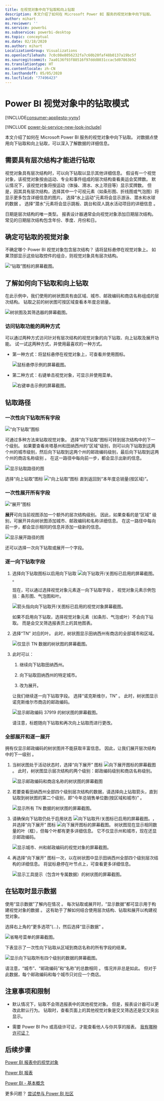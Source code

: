 ```yaml
---
title: 在视觉对象中向下钻取和向上钻取
description: 本文介绍了如何在 Microsoft Power BI 服务的视觉对象中向下钻取。
author: mihart
ms.reviewer: ''
ms.service: powerbi
ms.subservice: powerbi-desktop
ms.topic: conceptual
ms.date: 02/18/2020
ms.author: mihart
LocalizationGroup: Visualizations
ms.openlocfilehash: 7c0c08e8056232fa7c60b20faf48b0137a19bc5f
ms.sourcegitcommit: 7aa0136f93f88516f97ddd8031ccac5d07863b92
ms.translationtype: HT
ms.contentlocale: zh-CN
ms.lasthandoff: 05/05/2020
ms.locfileid: "77496423"
---
```

# <a name="drill-mode-in-a-visual-in-power-bi"></a>Power BI 视觉对象中的钻取模式

[!INCLUDE[consumer-appliesto-yyny](../includes/consumer-appliesto-yyny.md)]

[!INCLUDE [power-bi-service-new-look-include](../includes/power-bi-service-new-look-include.md)]

本文介绍了如何在 Microsoft Power BI 服务的视觉对象中向下钻取。 对数据点使用向下钻取和向上钻取，可以深入了解数据的详细信息。 

## <a name="drill-requires-a-hierarchy"></a>需要具有层次结构才能进行钻取

视觉对象具有层次结构时，可以向下钻取以显示其他详细信息。 假设有一个视觉对象，该视觉对象按由运动、专业和事件组成的层次结构查看奥运会奖牌数。 默认情况下，该视觉对象将按运动（体操、滑冰、水上项目等）显示奖牌数。 但是，因其具有层次结构，选择其中一个可视元素（如条形图、折线图或气泡图）将显示更多包含详细信息的图片。 选择“水上运动”元素将会显示游泳、潜水和水球的数据  。  选择“潜水”元素将会显示跳板、跳台和双人跳水活动项目的详细信息  。

日期是层次结构的唯一类型。  报表设计器通常会向视觉对象添加日期层次结构。 常见的日期层次结构包含年份、季度、月份和日。 

## <a name="figure-out-which-visuals-can-be-drilled"></a>确定可钻取的视觉对象
不确定哪个 Power BI 视觉对象包含层次结构？ 请将鼠标悬停在视觉对象上。 如果顶部显示这些钻取控件的组合，则视觉对象具有层次结构。

![“钻取”图标的屏幕截图。](./media/end-user-drill/power-bi-drill-icons.png)  


## <a name="learn-how-to-drill-down-and-up"></a>了解如何向下钻取和向上钻取

在此示例中，我们使用的树状图具有由区域、城市、邮政编码和商店名称组成的层次结构。 钻取之前的树状图可按区域查看本年度总销量。 

![树状图及其筛选器的屏幕截图。](./media/end-user-drill/power-bi-treemaps.png)  


### <a name="two-ways-to-access-the-drill-features"></a>访问钻取功能的两种方式

可以通过两种方式访问针对有层次结构的视觉对象的向下钻取、向上钻取及展开功能。 试一试这两种方式，并使用最喜欢的一种方式。

- 第一种方式：将鼠标悬停在视觉对象上，可查看并使用图标。  

    ![鼠标悬停示例的屏幕截图。](./media/end-user-drill/power-bi-hover.png)

- 第二种方式：右键单击视觉对象，可显示并使用菜单。

    ![右键单击示例的屏幕截图。](./media/end-user-drill/power-bi-drill-menu.png)



## <a name="drill-pathways"></a>钻取路径

### <a name="drill-down-all-fields-at-once"></a>一次性向下钻取所有字段
![“向下钻取”图标](./media/end-user-drill/power-bi-drill-icon3.png)

可通过多种方法来钻取视觉对象。 选择“向下钻取”图标可转到层次结构中的下一个级别。 如果要查看肯塔基州和田纳西州的“区域”级别，则可以向下钻取到这两个州的城市级别，然后向下钻取到这两个州的邮政编码级别，最后向下钻取到这两个州的商店名称级别  。 在这一路径中每向前一步，都会显示出新的信息。

![显示钻取路径的图](./media/end-user-drill/power-bi-drill-path.png)

选择“向上钻取”图标 ![“向上钻取”图标](./media/end-user-drill/power-bi-drill-icon5.png) 直到返回到“本年度总销量(按区域)”。

### <a name="expand-all-fields-at-once"></a>一次性展开所有字段
![“展开”图标](./media/end-user-drill/power-bi-drill-icon6.png)

**展开**可向当前视图添加一个额外的层次结构级别。 因此，如果查看的是“区域”  级别，可展开并向树状图添加城市、邮政编码和名称详细信息。 在这一路径中每向前一步，都会显示相同的信息并添加一级新的信息。

![显示展开路径的图](./media/end-user-drill/power-bi-expand-path.png)

还可以选择一次向下钻取或展开一个字段。


### <a name="drill-down-one-field-at-a-time"></a>逐一向下钻取字段


1. 选择向下钻取图标以启用向下钻取 ![向下钻取开/关图标已启用的屏幕截图。](./media/end-user-drill/power-bi-drill-icon2.png)。

    现在，可以通过选择视觉对象元素逐一向下钻取字段  。 视觉对象元素示例包括：条形图、气泡图和叶。

    ![箭头指向向下钻取开/关图标已启用的视觉对象屏幕截图。](media/end-user-drill/power-bi-drill-icon-selected.png)

    如果不启用向下钻取，选择视觉对象元素（如条形、气泡或叶）不会向下钻取。 而是会交叉筛选报表页上的其他图表。

1. 选择“TN”  对应的叶。 此时，树状图显示田纳西州有商店的全部城市和区域。

    ![仅显示 TN 数据的树状图的屏幕截图。](media/end-user-drill/power-bi-drill-down-one.png)

1. 此时可以：

    1. 继续向下钻取田纳西州。

    1. 向下钻取田纳西州的特定城市。

    1. 改为展开。

    让我们继续逐一向下钻取字段。  选择“诺克斯维尔，TN”  。 此时，树状图显示诺克斯维尔市商店的邮政编码。

    ![显示邮政编码 37919 的树状图的屏幕截图。](media/end-user-drill/power-bi-drill-two.png)

    请注意，标题随向下钻取和再次向上钻取而进行更改。

### <a name="expand-all-and-expand-one-field-at-a-time"></a>全部展开和逐一展开

拥有仅显示邮政编码的树状图并不能获取丰富信息。  因此，让我们展开层次结构中的下一级别  。  

1. 当树状图处于活动状态时，选择“向下展开”  图标 ![向下展开图标的屏幕截图](./media/end-user-drill/power-bi-drill-icon6.png)。 此时，树状图显示层次结构的两个级别：邮政编码级别和商店名称级别。

    ![显示邮政编码和商店名称的树状图的屏幕截图](./media/end-user-drill/power-bi-expand-one.png)

1. 若要查看田纳西州全部四个级别层次结构的数据，请选择向上钻取箭头，直到钻取到树状图的第二个级别，即“今年总销售单位数(按区域和城市)”  。

    ![显示所有 TN 数据的树状图的屏幕截图。](media/end-user-drill/power-bi-expand-two.png)

1. 请确保向下钻取仍处于启用状态 ![向下钻取开/关图标已启用的屏幕截图。](./media/end-user-drill/power-bi-drill-icon2.png)， 并选择“向下展开”  图标 ![向下展开图标的屏幕截图](./media/end-user-drill/power-bi-drill-icon6.png)。 树状图现在显示相同数量的叶（框），但每个叶都有更多详细信息。 它不仅显示州和城市，现在还显示邮政编码。

    ![显示城市、州和邮政编码的视觉对象的屏幕截图。](./media/end-user-drill/power-bi-expand-three.png)

1. 再选择“向下展开”  图标一次，以在树状图中显示田纳西州全部四个级别层次结构的详细信息。 将鼠标悬停在叶节点上，可查看更多详细信息。

    ![显示工具提示（包含叶专属数据）的树状图的屏幕截图。](./media/end-user-drill/power-bi-expand-all.png)

## <a name="show-the-data-as-you-drill"></a>在钻取时显示数据
使用“显示数据”了解内在情况  。 每次钻取或展开时，“显示数据”都可显示用于构建视觉对象的数据  。 这有助于了解如何结合使用层次结构、钻取和展开以构建视觉对象。 

选择右上角的“更多选项”(…)，然后选择“显示数据”   。 

![省略号菜单的屏幕截图。](./media/end-user-drill/power-bi-ellipses.png)

下表显示了一次性向下钻取从区域到商店名称的所有字段的结果。  


![显示向下钻取所有四个级别的数据的屏幕截图。](./media/end-user-drill/power-bi-show-data.png)

请注意，“城市”、“邮政编码”和“名称”的总数相同    。 情况并非总是如此。  但对于此数据，每个邮政编码和每个城市只对应一个商店。  



## <a name="considerations-and-limitations"></a>注意事项和限制
- 默认情况下，钻取不会筛选报表中的其他视觉对象。 但是，报表设计器可以更改此默认行为。 钻取时，查看页面上的其他视觉对象是交叉筛选还是交叉突出显示。

- 需要 Power BI Pro 或高级许可证，才能查看他人与你共享的报表。 [我有哪种许可证？](end-user-license.md)


## <a name="next-steps"></a>后续步骤

[Power BI 报表中的视觉对象](../visuals/power-bi-report-visualizations.md)

[Power BI 报表](end-user-reports.md)

[Power BI - 基本概念](end-user-basic-concepts.md)

更多问题？ [尝试参与 Power BI 社区](https://community.powerbi.com/)
